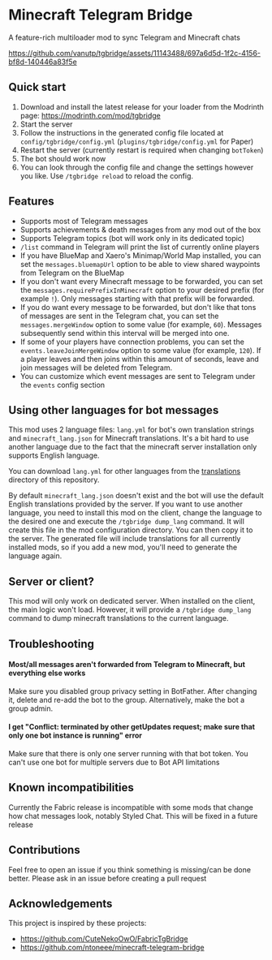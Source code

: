 # Minecraft Telegram Bridge

A feature-rich multiloader mod to sync Telegram and Minecraft chats

https://github.com/vanutp/tgbridge/assets/11143488/697a6d5d-1f2c-4156-bf8d-140446a83f5e

## Quick start

1. Download and install the latest release for your loader from the Modrinth page: https://modrinth.com/mod/tgbridge
2. Start the server
3. Follow the instructions in the generated config file located at `config/tgbridge/config.yml` (`plugins/tgbridge/config.yml` for Paper)
4. Restart the server (currently restart is required when changing `botToken`)
5. The bot should work now
6. You can look through the config file and change the settings however you like.
   Use `/tgbridge reload` to reload the config.

## Features

- Supports most of Telegram messages
- Supports achievements & death messages from any mod out of the box
- Supports Telegram topics (bot will work only in its dedicated topic)
- `/list` command in Telegram will print the list of currently online players
- If you have BlueMap and Xaero's Minimap/World Map installed, you can set the `messages.bluemapUrl` option
  to be able to view shared waypoints from Telegram on the BlueMap
- If you don't want every Minecraft message to be forwarded, you can set the `messages.requirePrefixInMinecraft`
  option to your desired prefix (for example `!`). Only messages starting with that prefix will be forwarded.
- If you do want every message to be forwarded, but don't like that tons of messages are sent in the Telegram chat,
  you can set the `messages.mergeWindow` option to some value (for example, `60`). Messages subsequently send
  within this interval will be merged into one.
- If some of your players have connection problems, you can set the `events.leaveJoinMergeWindow` option to some value
  (for example, `120`). If a player leaves and then joins within this amount of seconds, leave and join messages will
  be deleted from Telegram.
- You can customize which event messages are sent to Telegram under the `events` config section

## Using other languages for bot messages

This mod uses 2 language files: `lang.yml` for bot's own translation strings and `minecraft_lang.json`
for Minecraft translations. It's a bit hard to use another language due to the fact that the minecraft server installation
only supports English language.

You can download `lang.yml` for other languages from the
[translations](https://github.com/vanutp/tgbridge/blob/master/translations) directory of this repository.

By default `minecraft_lang.json` doesn't exist and the bot will use the default English translations provided by the server.
If you want to use another language, you need to install this mod on the client, change the language
to the desired one and execute the `/tgbridge dump_lang` command.
It will create this file in the mod configuration directory. You can then copy it to the server.
The generated file will include translations for all currently installed mods, so if you add a new mod, you'll need to
generate the language again.

## Server or client?

This mod will only work on dedicated server. When installed on the client, the main logic won't load. However, it will
provide a `/tgbridge dump_lang` command to dump minecraft translations to the current language.

## Troubleshooting

#### Most/all messages aren't forwarded from Telegram to Minecraft, but everything else works
Make sure you disabled group privacy setting in BotFather. After changing it, delete and re-add the bot to the group.
Alternatively, make the bot a group admin.

#### I get "Conflict: terminated by other getUpdates request; make sure that only one bot instance is running" error
Make sure that there is only one server running with that bot token. You can't use one bot for multiple servers due to Bot API limitations

## Known incompatibilities

Currently the Fabric release is incompatible with some mods that change how chat messages look, notably Styled Chat. This will be fixed in a future release

## Contributions

Feel free to open an issue if you think something is missing/can be done better.
Please ask in an issue before creating a pull request

## Acknowledgements

This project is inspired by these projects:

- https://github.com/CuteNekoOwO/FabricTgBridge
- https://github.com/ntoneee/minecraft-telegram-bridge
